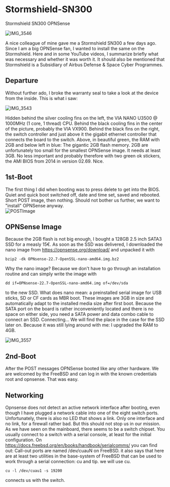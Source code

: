 # Stormshield-SN300
Stormshield SN300 OPNSense 

![IMG_3546](https://user-images.githubusercontent.com/18091782/201496340-d1e2a905-c35f-41c7-b21e-8972f7859640.JPG)

A nice colleague of mine gave me a Stormshield SN300 a few days ago. 
Since I am a big OPNSense fan, I wanted to install the same on the Stormshield. 
Here and in some YouTube videos, I summarize briefly what was necessary and whether it was worth it. 
It should also be mentioned that Stormshield is a Subsidiary of Airbus Defense & Space Cyber Programmes.

## Departure
Without further ado, I broke the warranty seal to take a look at the device from the inside. This is what i saw:

![IMG_3543](https://user-images.githubusercontent.com/18091782/201493442-4b952d6a-2f44-49d7-8fc4-1d4736ba7d8b.JPG)

Hidden behind the silver cooling fins on the left, the VIA NANO U3500 @ 1000MHz (1 core, 1 thread) CPU. Behind the black cooling fins in the center of the picture, probably the VIA VX900. Behind the black fins on the right, the switch controller and just above it the gigabit ethernet controller that connects the board to the switch. Above, in beautiful green, the RAM with 2GB and below left in blue: The gigantic 2GB flash memory. 
2GB are unfortunately too small for the smallest OPNSense image. It needs at least 3GB.
No less important and probably therefore with two green ok stickers, the AMI BIOS from 2014 in version 02.69. Nice. 

## 1st-Boot
The first thing I did when booting was to press delete to get into the BIOS. Quiet and quick boot switched off, date and time set, saved and rebooted. Short POST image, then nothing. Should not bother us further, we want to "install" OPNSense anyway.  
![POSTImage](https://user-images.githubusercontent.com/18091782/201491974-6cc32e92-4ff2-418d-95e9-075b5f0ee60a.png)

## OPNSense Image
Because the 2GB flash is not big enough, I bought a 128GB 2.5 inch SATA3 SSD for a measly 15€.
As soon as the SSD was delivered, I downloaded the nano image from https://opnsense.org/download/ and unpacked it with 

```bzip2 -dk OPNsense-22.7-OpenSSL-nano-amd64.img.bz2```

Why the nano image? Because we don't have to go through an installation routine and can simply write the image with 

```dd if=OPNsense-22.7-OpenSSL-nano-amd64.img of=/dev/sda```

to the new SSD.
What does nano mean: a preinstalled serial image for USB sticks, SD or CF cards as MBR boot. These images are 3GB in size and automatically adapt to the installed media size after first boot.
Because the SATA port on the board is rather inconveniently located and there is no space on either side, you need a SATA power and data combo cable to connect an SSD.
Connecting... We will find the place in the case for the SSD later on.
Because it was still lying around with me: I upgraded the RAM to 4GB.

![IMG_3557](https://user-images.githubusercontent.com/18091782/201497103-8c0ce131-43e9-4d4c-99a5-883a783cfc7e.JPG)

## 2nd-Boot
After the POST messages OPNSense booted like any other hardware. We are welcomed by the FreeBSD and can log in with the known credentials root and opnsense. That was easy.

## Networking
Opnsense does not detect an active network interface after booting, even though I have plugged a network cable into one of the eight switch ports. Unfortunately, there is also no LED that shows a link. Only one interface and no link, for a firewall rather bad. But this should not stop us in our mission. 
As we have seen on the mainboard, there seems to be a switch chipset. You usually connect to a switch with a serial console, at least for the initial configuration.
On https://docs.freebsd.org/en/books/handbook/serialcomms/ you can find out: Call-out ports are named /dev/cuauN on FreeBSD. it also says that here are at least two utilities in the base-system of FreeBSD that can be used to work through a serial connection: cu and tip. we will use cu.

```cu -l /dev/cuau1 -s 19200```

connects us with the switch.
